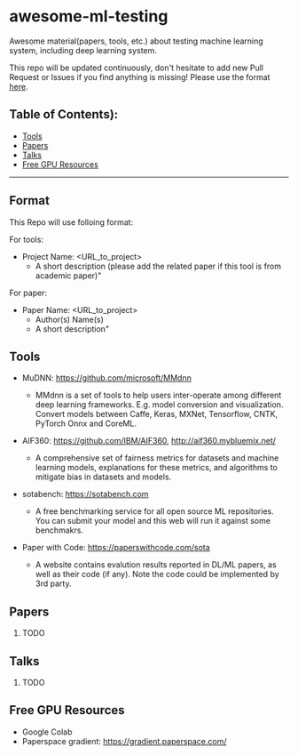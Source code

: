 # awesome-ml-testing
Awesome material(papers, tools, etc.) about testing machine learning system, including deep learning system. 

This repo will be updated continuously, don't hesitate to add new Pull Request or Issues if you find anything is missing! Please use the format [here](#format).

## Table of Contents):
   * [Tools](#tools)
   * [Papers](#papers)
   * [Talks](#talks)
   * [Free GPU Resources](#GPU)

---
<a name="format"></a>
## Format 
This Repo will use folloing format:

For tools:

   * Project Name: <URL_to_project>
      * A short description (please add the related paper if this tool is from academic paper)"

For paper:

   * Paper Name: <URL_to_project>
      * Author(s) Name(s)
      * A short description"

<a name="tools"></a>
## Tools

   * MuDNN: <https://github.com/microsoft/MMdnn>
      * MMdnn is a set of tools to help users inter-operate among different deep learning frameworks. E.g. model conversion and visualization. Convert models between Caffe, Keras, MXNet, Tensorflow, CNTK, PyTorch Onnx and CoreML.

   * AIF360: <https://github.com/IBM/AIF360>, <http://aif360.mybluemix.net/>
      * A comprehensive set of fairness metrics for datasets and machine learning models, explanations for these metrics, and algorithms to mitigate bias in datasets and models. 
   * sotabench: <https://sotabench.com>
      * A free benchmarking service for all open source ML repositories. You can submit your model and this web will run it against some benchmakrs.
   * Paper with Code: <https://paperswithcode.com/sota>
      * A website contains evalution results reported in DL/ML papers, as well as their code (if any). Note the code could be implemented by 3rd party.

<a name="papers"></a>
## Papers
1. TODO

<a name="talks"></a>
## Talks
1. TODO

<a name="GPU"></a>
## Free GPU Resources
  * Google Colab
  * Paperspace gradient: <https://gradient.paperspace.com/>
  
